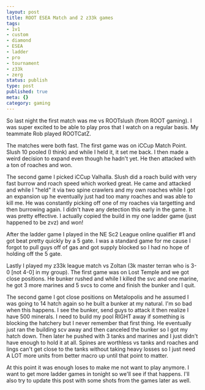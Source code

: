 ```yaml
---
layout: post
title: ROOT ESEA Match and 2 z33k games
tags:
- 1v1
- custom
- diamond
- ESEA
- ladder
- pro
- tournament
- z33k
- zerg
status: publish
type: post
published: true
meta: {}
category: gaming
---
```

<p>So last night the first match was me vs ROOTslush (from ROOT gaming). I was super excited to be able to play pros that I watch on a regular basis. My teammate Rob played ROOTCatZ.</p><p>The matches were both fast. The first game was on iCCup Match Point. Slush 10 pooled (I think) and while I held it, it set me back. I then made a weird decision to expand even though he hadn't yet. He then attacked with a ton of roaches and won.</p><p>The second game I picked iCCup Valhalla. Slush did a roach build with very fast burrow and roach speed which worked great. He came and attacked and while I "held" it via two spine crawlers and my own roaches while I got an expansion up he eventually just had too many roaches and was able to kill me. He was constantly picking off one of my roaches via targetting and then burrowing again. I didn't have any detection this early in the game. It was pretty effective. I actually copied the build in my one ladder game (just happened to be zvz) and won!</p><p>After the ladder game I played in the NE Sc2 League online qualifier #1 and got beat pretty quickly by a 5 gate. I was a standard game for me cause I forgot to pull guys off of gas and got supply blocked so I had no hope of holding off the 5 gate.</p><p>Lastly I played my z33k league match vs Zoltan (3k master terran who is 3-0 [not 4-0] in my group). The first game was on Lost Temple and we got close positions. He bunker rushed and while I killed the svc and one marine, he got 3 more marines and 5 svcs to come and finish the bunker and I quit.</p><p>The second game I got close positions on Metalopolis and he assumed I was going to 14 hatch again so he built a bunker at my natural. I'm so bad when this happens. I see the bunker, send guys to attack it then realize I have 500 minerals. I need to build my pool RIGHT away if something is blocking the hatchery but I never remember that first thing. He eventually just ran the building scv away and then canceled the bunker so I got my hatch down. Then later he pushed with 3 tanks and marines and I just didn't have enough to hold it at all. Spines are worthless vs tanks and roaches and lings can't get close to the tanks without taking heavy losses so I just need A LOT more units from better macro up until that point to matter.</p><p>At this point it was enough loses to make me not want to play anymore. I want to get more ladder games in tonight so we'll see if that happens. I'll also try to update this post with some shots from the games later as well.</p>
